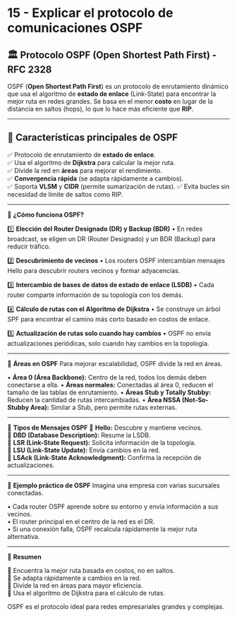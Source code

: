 # 15 - Explicar el protocolo de comunicaciones OSPF  

## 🏛️ Protocolo OSPF (Open Shortest Path First) - RFC 2328  
OSPF (**Open Shortest Path First**) es un protocolo de enrutamiento dinámico que usa el algoritmo de **estado de enlace** (Link-State) para encontrar la mejor ruta en redes grandes. Se basa en el menor **costo** en lugar de la distancia en saltos (hops), lo que lo hace más eficiente que **RIP**.  

---

## 🔹 Características principales de OSPF  
✅ Protocolo de enrutamiento de **estado de enlace**.  
✅ Usa el algoritmo de **Dijkstra** para calcular la mejor ruta.  
✅ Divide la red en **áreas** para mejorar el rendimiento.  
✅ **Convergencia rápida** (se adapta rápidamente a cambios).  
✅ Soporta **VLSM** y **CIDR** (permite sumarización de rutas).
✅ Evita bucles sin necesidad de límite de saltos como RIP.
________________________________________

🔹 **¿Cómo funciona OSPF?**

1️⃣ **Elección del Router Designado (DR) y Backup (BDR)**
   • En redes broadcast, se eligen un DR (Router Designado) y un BDR (Backup) para reducir tráfico.

2️⃣ **Descubrimiento de vecinos**
   • Los routers OSPF intercambian mensajes Hello para descubrir routers vecinos y formar adyacencias.

3️⃣ **Intercambio de bases de datos de estado de enlace (LSDB)**
   • Cada router comparte información de su topología con los demás.

4️⃣ **Cálculo de rutas con el Algoritmo de Dijkstra**
   • Se construye un árbol SPF para encontrar el camino más corto basado en costos de enlace.

5️⃣ **Actualización de rutas solo cuando hay cambios**
   • OSPF no envía actualizaciones periódicas, solo cuando hay cambios en la topología.

________________________________________

🔹 **Áreas en OSPF**
Para mejorar escalabilidad, OSPF divide la red en áreas.

• **Área 0 (Área Backbone):** Centro de la red, todos los demás deben conectarse a ella.
• **Áreas normales:** Conectadas al área 0, reducen el tamaño de las tablas de enrutamiento.
• **Áreas Stub y Totally Stubby:** Reducen la cantidad de rutas intercambiadas.
• **Área NSSA (Not-So-Stubby Area):** Similar a Stub, pero permite rutas externas.

________________________________________

🔹 **Tipos de Mensajes OSPF**
📡 **Hello:** Descubre y mantiene vecinos.  
📡 **DBD (Database Description):** Resume la LSDB.  
📡 **LSR (Link-State Request):** Solicita información de la topología.  
📡 **LSU (Link-State Update):** Envía cambios en la red.  
📡 **LSAck (Link-State Acknowledgment):** Confirma la recepción de actualizaciones.

________________________________________

🔹 **Ejemplo práctico de OSPF**
Imagina una empresa con varias sucursales conectadas.

• Cada router OSPF aprende sobre su entorno y envía información a sus vecinos.  
• El router principal en el centro de la red es el DR.  
• Si una conexión falla, OSPF recalcula rápidamente la mejor ruta alternativa.

________________________________________

🎯 **Resumen**

🔹 Encuentra la mejor ruta basada en costos, no en saltos.  
🔹 Se adapta rápidamente a cambios en la red.  
🔹 Divide la red en áreas para mayor eficiencia.  
🔹 Usa el algoritmo de Dijkstra para el cálculo de rutas.

OSPF es el protocolo ideal para redes empresariales grandes y complejas.
